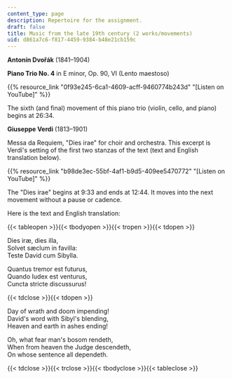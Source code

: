 ```yaml
---
content_type: page
description: Repertoire for the assignment.
draft: false
title: Music from the late 19th century (2 works/movements)
uid: d861a7c6-f817-4459-9384-b48e21cb159c
---
```

**Antonín Dvořák** (1841–1904)

**Piano Trio No. 4** in E minor, Op. 90, VI (Lento maestoso)

{{% resource_link "0f93e245-6ca1-4609-acff-9460774b243d" "\[Listen on YouTube\]" %}}

The sixth (and final) movement of this piano trio (violin, cello, and piano) begins at 26:34.

**Giuseppe Verdi** (1813–1901)

Messa da Requiem, "Dies irae" for choir and orchestra. This excerpt is Verdi's setting of the first two stanzas of the text (text and English translation below).

{{% resource_link "b98de3ec-55bf-4af1-b9d5-409ee5470772" "\[Listen on YouTube\]" %}}

The "Dies irae" begins at 9:33 and ends at 12:44. It moves into the next movement without a pause or cadence.

Here is the text and English translation:

{{< tableopen >}}{{< tbodyopen >}}{{< tropen >}}{{< tdopen >}}

Dies iræ, dies illa,    
Solvet sæclum in favilla:    
Teste David cum Sibylla.

Quantus tremor est futurus,    
Quando Iudex est venturus,    
Cuncta stricte discussurus!

{{< tdclose >}}{{< tdopen >}}

Day of wrath and doom impending!    
David's word with Sibyl's blending,    
Heaven and earth in ashes ending! 

Oh, what fear man's bosom rendeth,    
When from heaven the Judge descendeth,    
On whose sentence all dependeth. 

{{< tdclose >}}{{< trclose >}}{{< tbodyclose >}}{{< tableclose >}}